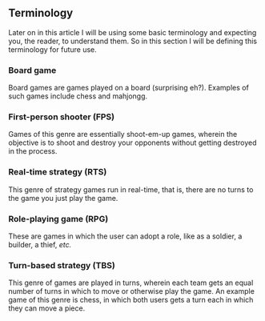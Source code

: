 ## Terminology
Later on in this article I will be using some basic terminology and expecting you, the reader, to understand them. So in this section I will be defining this terminology for future use. 

### Board game
Board games are games played on a board (surprising eh?). Examples of such games include chess and mahjongg. 

### First-person shooter (FPS)
Games of this genre are essentially shoot-em-up games, wherein the objective is to shoot and destroy your opponents without getting destroyed in the process.

### Real-time strategy (RTS)
This genre of strategy games run in real-time, that is, there are no turns to the game you just play the game.

### Role-playing game (RPG)
These are games in which the user can adopt a role, like as a soldier, a builder, a thief, <i>etc.</i>

### Turn-based strategy (TBS)
This genre of games are played in turns, wherein each team gets an equal number of turns in which to move or otherwise play the game. An example game of this genre is chess, in which both users gets a turn each in which they can move a piece. 

